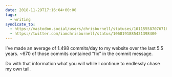 ```yaml
---
date: 2018-11-29T17:16:04+00:00
tags:
  - writing
syndicate_to:
  - https://mastodon.social/users/chrisburnell/statuses/101155587076718195
  - https://twitter.com/iamchrisburnell/status/1068191885431398400
---
```


I’ve made an average of 1.498 commits/day to my website over the last 5.5 years. ~670 of those commits contained <q>fix</q> in the commit message.

Do with that information what you will while I continue to endlessly chase my own tail.
